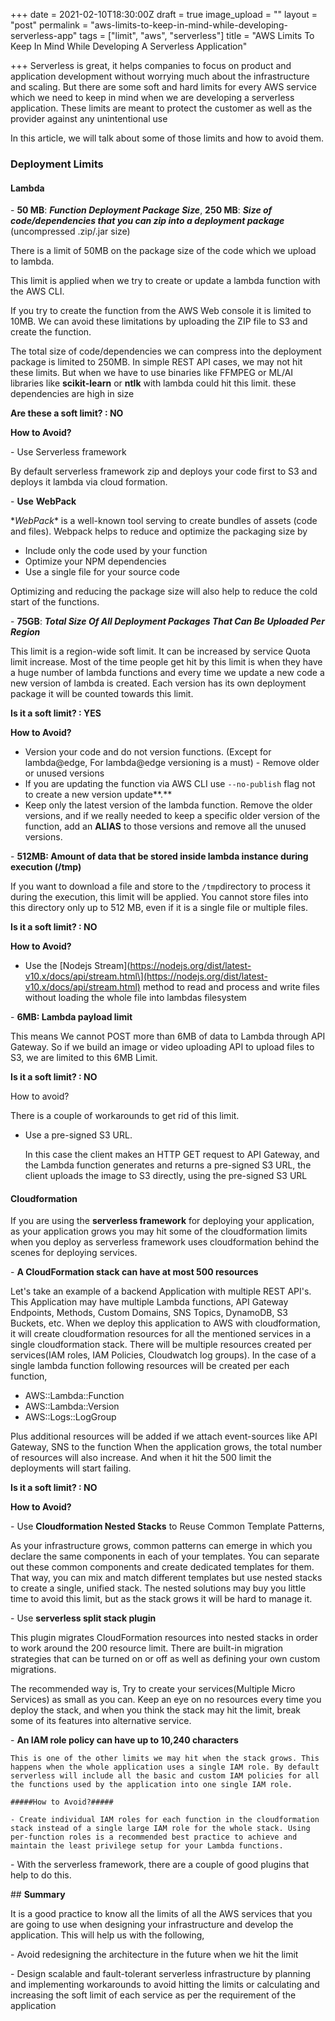 +++
date = 2021-02-10T18:30:00Z
draft = true
image_upload = ""
layout = "post"
permalink = "aws-limits-to-keep-in-mind-while-developing-serverless-app"
tags = ["limit", "aws", "serverless"]
title = "AWS Limits To Keep In Mind While Developing A Serverless Application"

+++
Serverless is great, it helps companies to focus on product and application development without worrying much about the infrastructure and scaling. But there are some soft and hard limits for every AWS service which we need to keep in mind when we are developing a serverless application. These limits are meant to protect the customer as well as the provider against any unintentional use

In this article, we will talk about some of those limits and how to avoid them.

### Deployment Limits

#### Lambda

\- **50 MB**: **_Function Deployment Package Size_**, **250 MB**: **_Size of code/dependencies that you can zip into a deployment package_** (uncompressed .zip/.jar size)

There is a limit of 50MB on the package size of the code which we upload to lambda.

This limit is applied when we try to create or update a lambda function with the AWS CLI.

If you try to create the function from the AWS Web console it is limited to 10MB. We can avoid these limitations by uploading the ZIP file to S3 and create the function.

The total size of code/dependencies we can compress into the deployment package is limited to 250MB. In simple REST API cases, we may not hit these limits. But when we have to use binaries like FFMPEG or  ML/AI libraries like **scikit-learn** or **ntlk** with lambda could hit this limit. these dependencies are high in size

**Are these a soft limit? : NO**

**How to Avoid?**

\- Use Serverless framework

By default serverless framework zip and deploys your code first to S3 and deploys it lambda via cloud formation.

\- **Use** **WebPack**

\*_WebPack_* is a well-known tool serving to create bundles of assets (code and files). Webpack helps to reduce and optimize the packaging size by

* Include only the code used by your function
* Optimize your NPM dependencies
* Use a single file for your source code

Optimizing and reducing the package size will also help to reduce the cold start of the functions.

\- **75GB**: **_Total Size Of All Deployment Packages That Can Be Uploaded Per Region_**

This limit is a region-wide soft limit. It can be increased by service Quota limit increase.  Most of the time people get hit by this limit is when they have a huge number of lambda functions and every time we update a new code a new version of lambda is created. Each version has its own deployment package it will be counted towards this limit.

**Is it a soft limit? : YES**

**How to Avoid?**

* Version your code and do not version functions. (Except for lambda@edge, For lambda@edge versioning is a must)  - Remove older or unused versions
* If you are updating the function via AWS CLI use `--no-publish` flag not to create a new version update**.**
* Keep only the latest version of the lambda function. Remove the older versions, and if we really needed to keep a specific older version of the function, add an **ALIAS** to those versions and remove all the unused versions.

\- **512MB: Amount of data that be stored inside lambda instance during execution (/tmp)**

If you want to download a file and store to the `/tmp`directory to process it during the execution, this limit will be applied. You cannot store files into this directory only up to 512 MB, even if it is a single file or multiple files.

**Is it a soft limit? : NO**

**How to Avoid?**

* Use the \[Nodejs Stream\](https://nodejs.org/dist/latest-v10.x/docs/api/stream.html\](https://nodejs.org/dist/latest-v10.x/docs/api/stream.html) method to read and process and write files without loading the whole file into lambdas filesystem

\- **6MB: Lambda payload limit**

This means We cannot POST more than 6MB of data to Lambda through API Gateway. So if we build an image or video uploading API to upload files to S3, we are limited to this 6MB Limit.

**Is it a soft limit? : NO**

How to avoid?

There is a couple of workarounds to get rid of this limit.

* Use a pre-signed S3 URL.

  In this case the client makes an HTTP GET request to API Gateway, and the Lambda function generates and returns a pre-signed S3 URL, the client uploads the image to S3 directly, using the pre-signed S3 URL

#### **Cloudformation**

If you are using the **serverless framework** for deploying your application, as your application grows you may hit some of the cloudformation limits when you deploy as serverless framework uses cloudformation behind the scenes for deploying services.

\- **A CloudFormation stack can have at most 500 resources**

Let's take an example of a backend Application with multiple REST API's. This Application may have multiple Lambda functions, API Gateway Endpoints, Methods, Custom Domains, SNS Topics, DynamoDB, S3 Buckets, etc. When we deploy this application to AWS with cloudformation, it will create cloudformation resources for all the mentioned services in a single cloudformation stack. There will be multiple resources created per services(IAM roles, IAM Policies, Cloudwatch log groups). In the case of a single lambda function following resources will be created per each function,

* AWS::Lambda::Function
* AWS::Lambda::Version
* AWS::Logs::LogGroup

Plus additional resources will be added if we attach event-sources like API Gateway, SNS to the function  When the application grows, the total number of resources will also increase. And when it hit the 500 limit the deployments will start failing.  

**Is it a soft limit? : NO**

**How to Avoid?**

\- Use **Cloudformation Nested Stacks** to Reuse Common Template Patterns,

As your infrastructure grows, common patterns can emerge in which you declare the same components in each of your templates. You can separate out these common components and create dedicated templates for them. That way, you can mix and match different templates but use nested stacks to create a single, unified stack. The nested solutions may buy you little time to avoid this limit, but as the stack grows it will be hard to manage it.

\- Use **serverless split stack plugin**

This plugin migrates CloudFormation resources into nested stacks in order to work around the 200 resource limit. There are built-in migration strategies that can be turned on or off as well as defining your own custom migrations.

The recommended way is, Try to create your services(Multiple Micro Services) as small as you can. Keep an eye on no resources every time you deploy the stack, and when you think the stack may hit the limit,  break some of its features into alternative service.

\- **An IAM role policy can have up to 10,240 characters**

    This is one of the other limits we may hit when the stack grows. This happens when the whole application uses a single IAM role. By default serverless will include all the basic and custom IAM policies for all the functions used by the application into one single IAM role. 
    
    #####How to Avoid?#####
    
    - Create individual IAM roles for each function in the cloudformation stack instead of a single large IAM role for the whole stack. Using per-function roles is a recommended best practice to achieve and maintain the least privilege setup for your Lambda functions.

\- With the serverless framework, there are a couple of good plugins that help to do this.

\## **Summary**

It is a good practice to know all the limits of all the AWS services that you are going to use when designing your infrastructure and develop the application. This will help us with the following,

\- Avoid redesigning the architecture in the future when we hit the limit

\- Design scalable and fault-tolerant serverless infrastructure by planning and implementing workarounds to avoid hitting the limits or calculating and increasing the soft limit of each service as per the requirement of the application